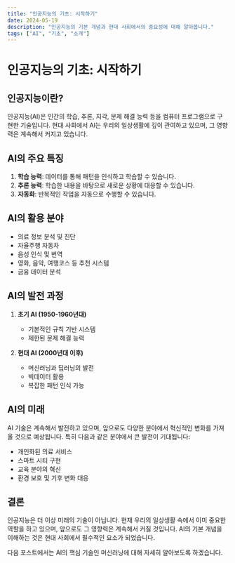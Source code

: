 ```yaml
---
title: "인공지능의 기초: 시작하기"
date: 2024-05-19
description: "인공지능의 기본 개념과 현대 사회에서의 중요성에 대해 알아봅니다."
tags: ["AI", "기초", "소개"]
---
```


# 인공지능의 기초: 시작하기

## 인공지능이란?

인공지능(AI)은 인간의 학습, 추론, 지각, 문제 해결 능력 등을 컴퓨터 프로그램으로 구현한 기술입니다. 현대 사회에서 AI는 우리의 일상생활에 깊이 관여하고 있으며, 그 영향력은 계속해서 커지고 있습니다.

## AI의 주요 특징

1. **학습 능력**: 데이터를 통해 패턴을 인식하고 학습할 수 있습니다.
2. **추론 능력**: 학습한 내용을 바탕으로 새로운 상황에 대응할 수 있습니다.
3. **자동화**: 반복적인 작업을 자동으로 수행할 수 있습니다.

## AI의 활용 분야

- 의료 정보 분석 및 진단
- 자율주행 자동차
- 음성 인식 및 번역
- 영화, 음악, 여행코스 등 추천 시스템
- 금융 데이터 분석

## AI의 발전 과정

1. **초기 AI (1950-1960년대)**
   - 기본적인 규칙 기반 시스템
   - 제한된 문제 해결 능력

2. **현대 AI (2000년대 이후)**
   - 머신러닝과 딥러닝의 발전
   - 빅데이터 활용
   - 복잡한 패턴 인식 가능

## AI의 미래

AI 기술은 계속해서 발전하고 있으며, 앞으로도 다양한 분야에서 혁신적인 변화를 가져올 것으로 예상됩니다. 특히 다음과 같은 분야에서 큰 발전이 기대됩니다:

- 개인화된 의료 서비스
- 스마트 시티 구현
- 교육 분야의 혁신
- 환경 보호 및 기후 변화 대응

## 결론

인공지능은 더 이상 미래의 기술이 아닙니다. 현재 우리의 일상생활 속에서 이미 중요한 역할을 하고 있으며, 앞으로도 그 영향력은 계속해서 커질 것입니다. AI의 기본 개념을 이해하는 것은 현대 사회에서 필수적인 요소가 되었습니다.

다음 포스트에서는 AI의 핵심 기술인 머신러닝에 대해 자세히 알아보도록 하겠습니다. 